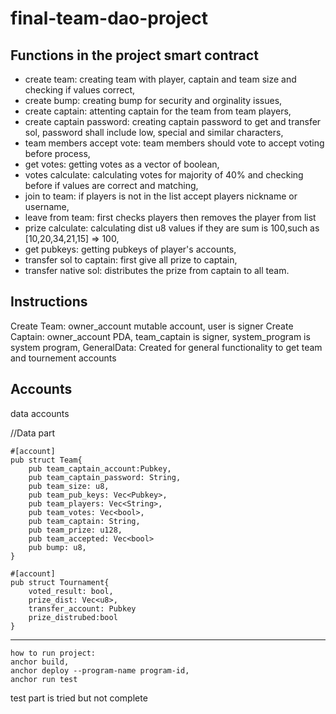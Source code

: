 # final-team-dao-project

## Functions in the project smart contract

- create team: creating team with player, captain and team size and checking if values correct,
- create bump: creating bump for security and orginality issues,
- create captain: attenting captain for the team from team players,
- create captain password: creating captain password to get and transfer sol, password shall include low, special and similar characters,
- team members accept vote: team members should vote to accept voting before process,
- get votes: getting votes as a vector of boolean,
- votes calculate: calculating votes for majority of 40% and checking before if values are correct and matching,
- join to team: if players is not in the list accept players nickname or username,
- leave from team: first checks players then removes the player from list
- prize calculate: calculating dist u8 values if they are sum is 100,such as [10,20,34,21,15] => 100,
- get pubkeys: getting pubkeys of player's accounts,
- transfer sol to captain: first give all prize to captain,
- transfer native sol: distributes the prize from captain to all team.

## Instructions

Create Team: owner_account mutable account, user is signer
Create Captain: owner_account PDA, team_captain is signer, system_program is system program,
GeneralData: Created for general functionality to get team and tournement accounts

## Accounts

data accounts

//Data part

```
#[account]
pub struct Team{
    pub team_captain_account:Pubkey,
    pub team_captain_password: String,
    pub team_size: u8,
    pub team_pub_keys: Vec<Pubkey>,
    pub team_players: Vec<String>,
    pub team_votes: Vec<bool>,
    pub team_captain: String,
    pub team_prize: u128,
    pub team_accepted: Vec<bool>
    pub bump: u8,
}

#[account]
pub struct Tournament{
    voted_result: bool,
    prize_dist: Vec<u8>,
    transfer_account: Pubkey
    prize_distrubed:bool
}
```


--------------------------------------------------------------
```
how to run project:
anchor build,
anchor deploy --program-name program-id,
anchor run test
```

test part is tried but not complete
